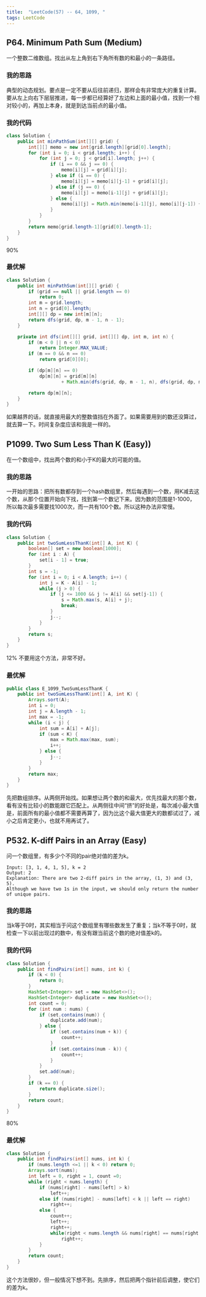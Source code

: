 ```yaml
---
title:  "LeetCode(57) -- 64, 1099, "
tags: LeetCode
---
```


## P64. Minimum Path Sum (Medium)

一个整数二维数组。找出从左上角到右下角所有数的和最小的一条路径。

### 我的思路

典型的动态规划。要点是一定不要从后往前递归，那样会有非常庞大的重复计算。要从左上向右下层层推进，每一步都已经算好了左边和上面的最小值，找到一个相对较小的，再加上本身，就是到达当前点的最小值。

### 我的代码

```java
class Solution {
    public int minPathSum(int[][] grid) {
        int[][] memo = new int[grid.length][grid[0].length];
        for (int i = 0; i < grid.length; i++) {
            for (int j = 0; j < grid[i].length; j++) {
                if (i == 0 && j == 0) {
                    memo[i][j] = grid[i][j];
                } else if (i == 0) {
                    memo[i][j] = memo[i][j-1] + grid[i][j];
                } else if (j == 0) {
                    memo[i][j] = memo[i-1][j] + grid[i][j];
                } else {
                    memo[i][j] = Math.min(memo[i-1][j], memo[i][j-1]) + grid[i][j];
                }
            }
        }
        return memo[grid.length-1][grid[0].length-1];
    }
}
```
90%

### 最优解

```java
class Solution {
    public int minPathSum(int[][] grid) {
        if (grid == null || grid.length == 0)
            return 0;
        int m = grid.length;
        int n = grid[0].length;
        int[][] dp = new int[m][n];
        return dfs(grid, dp, m - 1, n - 1);
    }

    private int dfs(int[][] grid, int[][] dp, int m, int n) {
        if (m < 0 || n < 0)
            return Integer.MAX_VALUE;
        if (m == 0 && n == 0)
            return grid[0][0];

        if (dp[m][n] == 0)
            dp[m][n] = grid[m][n]
                    + Math.min(dfs(grid, dp, m - 1, n), dfs(grid, dp, m, n - 1));

        return dp[m][n];
    }
}
```
如果越界的话，就直接用最大的整数值挡在外面了。如果需要用到的数还没算过，就去算一下。时间复杂度应该和我是一样的。

## P1099. Two Sum Less Than K (Easy))

在一个数组中，找出两个数的和小于K的最大的可能的值。

### 我的思路

一开始的思路：把所有数都存到一个hash数组里，然后每遇到一个数，用K减去这个数，从那个位置开始向下找，找到第一个数记下来。因为数的范围是1-1000，所以每次最多需要找1000次，而一共有100个数。所以这种办法非常慢。

### 我的代码

```java
class Solution {
    public int twoSumLessThanK(int[] A, int K) {
        boolean[] set = new boolean[1000];
        for (int i : A) {
            set[i - 1] = true;
        }
        int s = -1;
        for (int i = 0; i < A.length; i++) {
            int j = K - A[i] - 1;
            while (j > 0) {
                if (j <= 1000 && j != A[i] && set[j-1]) {
                    s = Math.max(s, A[i] + j);
                    break;
                }
                j--;
            }
        }
        return s;
    }
}
```
12% 不要用这个方法，非常不好。

### 最优解

```java
public class E_1099_TwoSumLessThanK {
    public int twoSumLessThanK(int[] A, int K) {
        Arrays.sort(A);
        int i = 0;
        int j = A.length - 1;
        int max = -1;
        while (i < j) {
            int sum = A[i] + A[j];
            if (sum < K) {
                max = Math.max(max, sum);
                i++;
            } else {
                j--;
            }
        }
        return max;
    }
}
```
先把数组排序。从两侧开始找。如果想让两个数的和最大，优先找最大的那个数，看有没有比较小的数能跟它匹配上。从两侧往中间“挤”的好处是，每次减小最大值是，前面所有的最小值都不需要再算了，因为比这个最大值更大的数都试过了，减小之后肯定更小，也就不用再试了。

## P532. K-diff Pairs in an Array (Easy)

问一个数组里，有多少个不同的pair绝对值的差为k。

```
Input: [3, 1, 4, 1, 5], k = 2
Output: 2
Explanation: There are two 2-diff pairs in the array, (1, 3) and (3, 5).
Although we have two 1s in the input, we should only return the number of unique pairs.
```

### 我的思路

当k等于0时，其实相当于问这个数组里有哪些数发生了重复；当k不等于0时，就检查一下以前出现过的数中，有没有跟当前这个数的绝对值差k的。

### 我的代码

```java
class Solution {
    public int findPairs(int[] nums, int k) {
        if (k < 0) {
            return 0;
        }
        HashSet<Integer> set = new HashSet<>();
        HashSet<Integer> duplicate = new HashSet<>();
        int count = 0;
        for (int num : nums) {
            if (set.contains(num)) {
                duplicate.add(num);
            } else {
                if (set.contains(num + k)) {
                    count++;
                }
                if (set.contains(num - k)) {
                    count++;
                }
            }
            set.add(num);
        }
        if (k == 0) {
            return duplicate.size();
        }
        return count;
    }
}
```
80%

### 最优解

```java
class Solution {
    public int findPairs(int[] nums, int k) {
        if (nums.length <=1 || k < 0) return 0;
        Arrays.sort(nums);
        int left = 0, right = 1, count =0;
        while (right < nums.length) {
            if (nums[right] - nums[left] > k)
                left++;
            else if (nums[right] - nums[left] < k || left == right)
                right++;
            else {
                count++;
                left++;
                right++;
                while(right < nums.length && nums[right] == nums[right - 1])
                    right++;
            }
        }
        return count;
    }
}
```
这个方法很妙，但一般情况下想不到。先排序，然后把两个指针前后调整，使它们的差为k。
